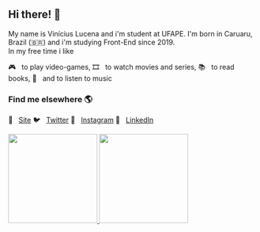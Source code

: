 <h2>Hi there! 👋</h2>

<p>My name is Vinícius Lucena and i'm student at UFAPE. I'm born in Caruaru, Brazil (🇧🇷) and i'm studying Front-End since 2019.<br>
In my free time i like</p>
🎮 &nbsp; to play video-games,
🎞️ &nbsp; to watch movies and series,
📚 &nbsp; to read books,
🎵 &nbsp; and to listen to music

<h3>Find me elsewhere 🌎</h3>

🚀 &nbsp; [Site](http://viniciuslucena.github.io)
🐦 &nbsp; [Twitter](https://twitter.com/viniiciuslucena)
📸 &nbsp; [Instagram](https://instagram.com/viniciuslucena)
💼 &nbsp; [LinkedIn](https://www.linkedin.com/in/viniciuslucena)

<a href="https://github.com/viniciuslucena">
  <img height="180em" src="https://github-readme-stats.vercel.app/api?username=viniciuslucena&theme=dracula&show_icons=true" />
  <img height="180em" src="https://github-readme-stats.vercel.app/api/top-langs/?username=viniciuslucena&theme=dracula&layout=compact" />
</a>


